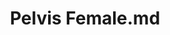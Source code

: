 ---
title: Pelvis Female.md
release_version: v1.2
model_type: ref-organs
description: "[This reference organ](https://hubmapconsortium.github.io/ccf/pages/ccf-3d-reference-library.html) was created using data from the Visible Human Female, provided by the National Library of Medicine.
"
creators: 
  - 0000-0003-4066-7531
  - 0000-0002-3333-5646
creators: 
  - 0000-0003-4066-7531
project_leads: 
  - 0000-0002-3321-6137
reviewers: 
  - 0000-0002-3927-2084
license: CC BY 4.0
publisher:  HuBMAP 
funder:  National Institutes of Health 
award_number:  OT2OD026671 
hubmap_id:  HBM427.CCRP.887 
doi: https://doi.org/10.48539/HBM427.CCRP.887
---